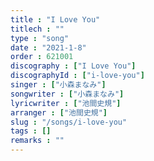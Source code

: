 ```yaml
---
title : "I Love You"
titlech : ""
type : "song"
date : "2021-1-8"
order : 621001
discography : ["I Love You"]
discographyId : ["i-love-you"]
singer : ["小森まなみ"]
songwriter : ["小森まなみ"]
lyricwriter : ["池間史規"]
arranger : ["池間史規"]
slug : "/songs/i-love-you"
tags : []
remarks : ""
---
```


